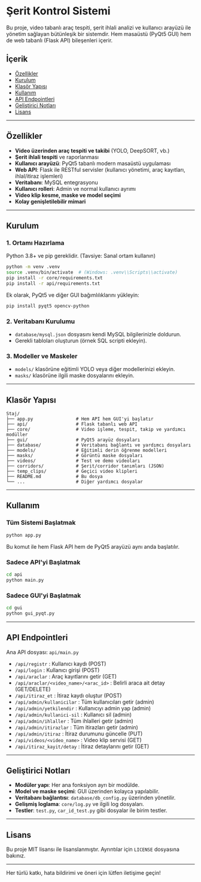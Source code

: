 # Şerit Kontrol Sistemi

Bu proje, video tabanlı araç tespiti, şerit ihlali analizi ve kullanıcı arayüzü ile yönetim sağlayan bütünleşik bir sistemdir. Hem masaüstü (PyQt5 GUI) hem de web tabanlı (Flask API) bileşenleri içerir.

## İçerik

- [Özellikler](#özellikler)
- [Kurulum](#kurulum)
- [Klasör Yapısı](#klasör-yapısı)
- [Kullanım](#kullanım)
- [API Endpointleri](#api-endpointleri)
- [Geliştirici Notları](#geliştirici-notları)
- [Lisans](#lisans)

---

## Özellikler

- **Video üzerinden araç tespiti ve takibi** (YOLO, DeepSORT, vb.)
- **Şerit ihlali tespiti** ve raporlanması
- **Kullanıcı arayüzü**: PyQt5 tabanlı modern masaüstü uygulaması
- **Web API**: Flask ile RESTful servisler (kullanıcı yönetimi, araç kayıtları, ihlal/itiraz işlemleri)
- **Veritabanı**: MySQL entegrasyonu
- **Kullanıcı rolleri**: Admin ve normal kullanıcı ayrımı
- **Video klip kesme, maske ve model seçimi**
- **Kolay genişletilebilir mimari**

---

## Kurulum

### 1. Ortamı Hazırlama

Python 3.8+ ve pip gereklidir. (Tavsiye: Sanal ortam kullanın)

```bash
python -m venv .venv
source .venv/bin/activate  # (Windows: .venv\\Scripts\\activate)
pip install -r core/requirements.txt
pip install -r api/requirements.txt
```

Ek olarak, PyQt5 ve diğer GUI bağımlılıklarını yükleyin:
```bash
pip install pyqt5 opencv-python
```

### 2. Veritabanı Kurulumu

- `database/mysql.json` dosyasını kendi MySQL bilgilerinizle doldurun.
- Gerekli tabloları oluşturun (örnek SQL scripti ekleyin).

### 3. Modeller ve Maskeler

- `models/` klasörüne eğitimli YOLO veya diğer modellerinizi ekleyin.
- `masks/` klasörüne ilgili maske dosyalarını ekleyin.

---

## Klasör Yapısı

```
Staj/
├── app.py                # Hem API hem GUI'yi başlatır
├── api/                  # Flask tabanlı web API
├── core/                 # Video işleme, tespit, takip ve yardımcı modüller
├── gui/                  # PyQt5 arayüz dosyaları
├── database/             # Veritabanı bağlantı ve yardımcı dosyaları
├── models/               # Eğitimli derin öğrenme modelleri
├── masks/                # Görüntü maske dosyaları
├── videos/               # Test ve demo videoları
├── corridors/            # Şerit/corridor tanımları (JSON)
├── temp_clips/           # Geçici video klipleri
├── README.md             # Bu dosya
└── ...                   # Diğer yardımcı dosyalar
```

---

## Kullanım

### Tüm Sistemi Başlatmak

```bash
python app.py
```
Bu komut ile hem Flask API hem de PyQt5 arayüzü aynı anda başlatılır.

### Sadece API'yi Başlatmak

```bash
cd api
python main.py
```

### Sadece GUI'yi Başlatmak

```bash
cd gui
python gui_pyqt.py
```

---

## API Endpointleri

Ana API dosyası: `api/main.py`

- `/api/registr` : Kullanıcı kaydı (POST)
- `/api/login` : Kullanıcı girişi (POST)
- `/api/araclar` : Araç kayıtlarını getir (GET)
- `/api/araclar/<video_name>/<arac_id>` : Belirli araca ait detay (GET/DELETE)
- `/api/itiraz_et` : İtiraz kaydı oluştur (POST)
- `/api/admin/kullanicilar` : Tüm kullanıcıları getir (admin)
- `/api/admin/yetkilendir` : Kullanıcıyı admin yap (admin)
- `/api/admin/kullanici-sil` : Kullanıcı sil (admin)
- `/api/admin/ihlaller` : Tüm ihlalleri getir (admin)
- `/api/admin/itirazlar` : Tüm itirazları getir (admin)
- `/api/admin/itiraz` : İtiraz durumunu güncelle (PUT)
- `/api/videos/<video_name>` : Video klip servisi (GET)
- `/api/itiraz_kayit/detay` : İtiraz detaylarını getir (GET)

---

## Geliştirici Notları

- **Modüler yapı**: Her ana fonksiyon ayrı bir modülde.
- **Model ve maske seçimi**: GUI üzerinden kolayca yapılabilir.
- **Veritabanı bağlantısı**: `database/db_config.py` üzerinden yönetilir.
- **Gelişmiş loglama**: `core/log.py` ve ilgili log dosyaları.
- **Testler**: `test.py`, `car_id_test.py` gibi dosyalar ile birim testler.

---

## Lisans

Bu proje MIT lisansı ile lisanslanmıştır. Ayrıntılar için `LICENSE` dosyasına bakınız.

---

Her türlü katkı, hata bildirimi ve öneri için lütfen iletişime geçin!